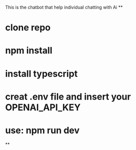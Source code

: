 This is the chatbot that help individual chatting with Ai 
**
# clone repo
# npm install
# install typescript
# creat .env file and insert your OPENAI_API_KEY
# use: npm run dev 
**
